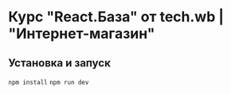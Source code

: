 # Курс "React.База" от tech.wb | "Интернет-магазин"

## Установка и запуск
`npm install`
`npm run dev`
